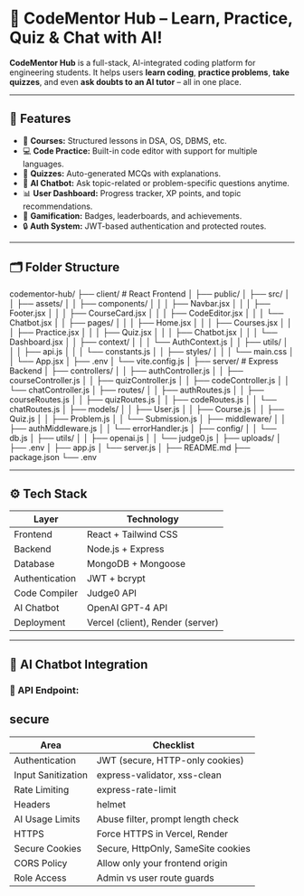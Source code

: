 # 🚀 CodeMentor Hub – Learn, Practice, Quiz & Chat with AI!

**CodeMentor Hub** is a full-stack, AI-integrated coding platform for engineering students. It helps users **learn coding**, **practice problems**, **take quizzes**, and even **ask doubts to an AI tutor** – all in one place.

---

## 🎯 Features

- 📘 **Courses:** Structured lessons in DSA, OS, DBMS, etc.
- 💻 **Code Practice:** Built-in code editor with support for multiple languages.
- 🧪 **Quizzes:** Auto-generated MCQs with explanations.
- 🤖 **AI Chatbot:** Ask topic-related or problem-specific questions anytime.
- 📊 **User Dashboard:** Progress tracker, XP points, and topic recommendations.
- 🏅 **Gamification:** Badges, leaderboards, and achievements.
- 🔒 **Auth System:** JWT-based authentication and protected routes.

---

## 🗂️ Folder Structure

codementor-hub/
├── client/ # React Frontend
│ ├── public/
│ ├── src/
│ │ ├── assets/
│ │ ├── components/
│ │ │ ├── Navbar.jsx
│ │ │ ├── Footer.jsx
│ │ │ ├── CourseCard.jsx
│ │ │ ├── CodeEditor.jsx
│ │ │ └── Chatbot.jsx
│ │ ├── pages/
│ │ │ ├── Home.jsx
│ │ │ ├── Courses.jsx
│ │ │ ├── Practice.jsx
│ │ │ ├── Quiz.jsx
│ │ │ ├── Chatbot.jsx
│ │ │ └── Dashboard.jsx
│ │ ├── context/
│ │ │ └── AuthContext.js
│ │ ├── utils/
│ │ │ ├── api.js
│ │ │ └── constants.js
│ │ ├── styles/
│ │ │ └── main.css
│ │ └── App.jsx
│ ├── .env
│ └── vite.config.js
│
├── server/ # Express Backend
│ ├── controllers/
│ │ ├── authController.js
│ │ ├── courseController.js
│ │ ├── quizController.js
│ │ ├── codeController.js
│ │ └── chatController.js
│ ├── routes/
│ │ ├── authRoutes.js
│ │ ├── courseRoutes.js
│ │ ├── quizRoutes.js
│ │ ├── codeRoutes.js
│ │ └── chatRoutes.js
│ ├── models/
│ │ ├── User.js
│ │ ├── Course.js
│ │ ├── Quiz.js
│ │ ├── Problem.js
│ │ └── Submission.js
│ ├── middleware/
│ │ ├── authMiddleware.js
│ │ └── errorHandler.js
│ ├── config/
│ │ └── db.js
│ ├── utils/
│ │ ├── openai.js
│ │ └── judge0.js
│ ├── uploads/
│ ├── .env
│ ├── app.js
│ └── server.js
│
├── README.md
├── package.json
└── .env


---

## ⚙️ Tech Stack

| Layer         | Technology                  |
|---------------|------------------------------|
| Frontend      | React + Tailwind CSS         |
| Backend       | Node.js + Express            |
| Database      | MongoDB + Mongoose           |
| Authentication| JWT + bcrypt                 |
| Code Compiler | Judge0 API                   |
| AI Chatbot    | OpenAI GPT-4 API             |
| Deployment    | Vercel (client), Render (server)

---

## 🤖 AI Chatbot Integration

### 🔗 API Endpoint:

## secure

| Area               | Checklist                          |
| ------------------ | ---------------------------------- |
| Authentication     | JWT (secure, HTTP-only cookies)    |
| Input Sanitization | express-validator, xss-clean       |
| Rate Limiting      | express-rate-limit                 |
| Headers            | helmet                             |
| AI Usage Limits    | Abuse filter, prompt length check  |
| HTTPS              | Force HTTPS in Vercel, Render      |
| Secure Cookies     | Secure, HttpOnly, SameSite cookies |
| CORS Policy        | Allow only your frontend origin    |
| Role Access        | Admin vs user route guards         |

